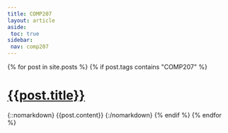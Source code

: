 ```yaml
---
title: COMP207
layout: article
aside:
 toc: true
sidebar:
 nav: comp207
---
```

{% for post in site.posts %}
{% if post.tags contains "COMP207" %}
# [{{post.title}}]({{site.baseurl}}{{post.url}})
{::nomarkdown}
{{post.content}}
{:/nomarkdown}
{% endif %}
{% endfor %}
